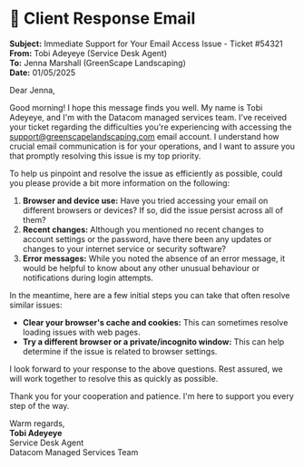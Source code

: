 # 📧 Client Response Email

**Subject:** Immediate Support for Your Email Access Issue - Ticket #54321  
**From:** Tobi Adeyeye (Service Desk Agent)  
**To:** Jenna Marshall (GreenScape Landscaping)  
**Date:** 01/05/2025  

Dear Jenna,

Good morning! I hope this message finds you well. My name is Tobi Adeyeye, and I'm with the Datacom managed services team. I've received your ticket regarding the difficulties you're experiencing with accessing the support@greenscapelandscaping.com email account. I understand how crucial email communication is for your operations, and I want to assure you that promptly resolving this issue is my top priority.

To help us pinpoint and resolve the issue as efficiently as possible, could you please provide a bit more information on the following:

1. **Browser and device use:** Have you tried accessing your email on different browsers or devices? If so, did the issue persist across all of them?  
2. **Recent changes:** Although you mentioned no recent changes to account settings or the password, have there been any updates or changes to your internet service or security software?  
3. **Error messages:** While you noted the absence of an error message, it would be helpful to know about any other unusual behaviour or notifications during login attempts.

In the meantime, here are a few initial steps you can take that often resolve similar issues:

- **Clear your browser's cache and cookies:** This can sometimes resolve loading issues with web pages.  
- **Try a different browser or a private/incognito window:** This can help determine if the issue is related to browser settings.

I look forward to your response to the above questions. Rest assured, we will work together to resolve this as quickly as possible.

Thank you for your cooperation and patience. I'm here to support you every step of the way.

Warm regards,  
**Tobi Adeyeye**  
Service Desk Agent  
Datacom Managed Services Team
